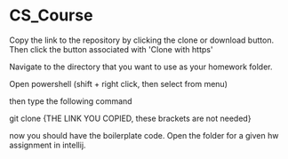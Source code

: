 # CS_Course

Copy the link to the repository by clicking the clone or download button. Then click the button associated with 'Clone with https'

Navigate to the directory that you want to use as your homework folder. 

Open powershell (shift + right click, then select from menu)

then type the following command 

git clone {THE LINK YOU COPIED, these brackets are not needed}

now you should have the boilerplate code. Open the folder for a given hw assignment in intellij.




